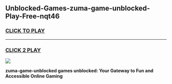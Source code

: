 
## Unblocked-Games-zuma-game-unblocked-Play-Free-nqt46
<h3>
<a href="https://premium76.site?title=zuma-game-unblocked&ref=09A">CLICK TO PLAY</a></h3>
<hr>

<h3>
<a href="https://premium76.site?title=zuma-game-unblocked&ref=09A">CLICK 2 PLAY</a>
  
</h3>

<a href="https://premium76.site?title=zuma-game-unblocked&ref=09A"><img src="https://clearcache.store/games.png"></a>


**zuma-game-unblocked games unblocked: Your Gateway to Fun and Accessible Online Gaming**
